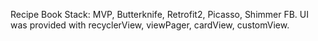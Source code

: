 Recipe Book
Stack: MVP, Butterknife, Retrofit2, Picasso, Shimmer FB. UI was provided with recyclerView, viewPager, cardView, customView.
